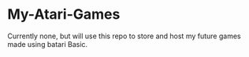 # My-Atari-Games
Currently none, but will use this repo to store and host my future games made using batari Basic.
